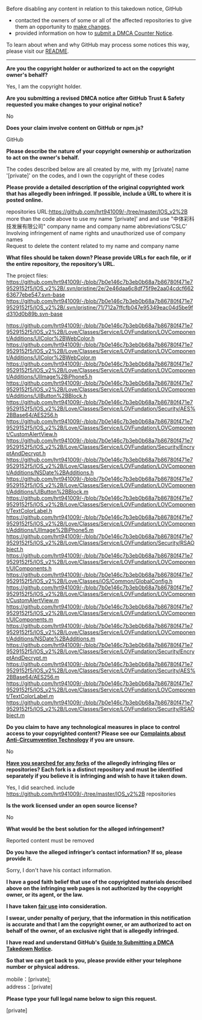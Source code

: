 Before disabling any content in relation to this takedown notice, GitHub
- contacted the owners of some or all of the affected repositories to give them an opportunity to [make changes](https://docs.github.com/en/github/site-policy/dmca-takedown-policy#a-how-does-this-actually-work).
- provided information on how to [submit a DMCA Counter Notice](https://docs.github.com/en/articles/guide-to-submitting-a-dmca-counter-notice).

To learn about when and why GitHub may process some notices this way, please visit our [README](https://github.com/github/dmca/blob/master/README.md#anatomy-of-a-takedown-notice).

---

**Are you the copyright holder or authorized to act on the copyright owner's behalf?**

Yes, I am the copyright holder.

**Are you submitting a revised DMCA notice after GitHub Trust & Safety requested you make changes to your original notice?**

No

**Does your claim involve content on GitHub or npm.js?**

GitHub

**Please describe the nature of your copyright ownership or authorization to act on the owner's behalf.**

The codes described below are all created by me, with my [private] name '[private]' on the codes, and I own the copyright of these codes

**Please provide a detailed description of the original copyrighted work that has allegedly been infringed. If possible, include a URL to where it is posted online.**

repositories URL:https://github.com/hrt941009/-/tree/master/IOS_v2%2B more than the code above to use my name ‘[private]’ and and use "中体彩科技发展有限公司" company name and company name abbreviations‘CSLC’
Involving infringement of name rights and unauthorized use of company names  
Request to delete the content related to my name and company name

**What files should be taken down? Please provide URLs for each file, or if the entire repository, the repository’s URL.**

The project files:
https://github.com/hrt941009/-/blob/7b0e146c7b3eb0b68a7b86780f471e79529152f5/IOS_v2%2B/.svn/pristine/2e/2e46daa6c8df75f9e2aa04cdcf66263677ebe547.svn-base  
https://github.com/hrt941009/-/blob/7b0e146c7b3eb0b68a7b86780f471e79529152f5/IOS_v2%2B/.svn/pristine/71/712a7ffcfb047e95349eac04d5be9fd310d0b89b.svn-base  

https://github.com/hrt941009/-/blob/7b0e146c7b3eb0b68a7b86780f471e79529152f5/IOS_v2%2B/Love/Classes/Service/LOVFundation/LOVComponent/Additions/UIColor%2BWebColor.h  
https://github.com/hrt941009/-/blob/7b0e146c7b3eb0b68a7b86780f471e79529152f5/IOS_v2%2B/Love/Classes/Service/LOVFundation/LOVComponent/Additions/UIColor%2BWebColor.m  
https://github.com/hrt941009/-/blob/7b0e146c7b3eb0b68a7b86780f471e79529152f5/IOS_v2%2B/Love/Classes/Service/LOVFundation/LOVComponent/Additions/UIImage%2BiPhone5.h  
https://github.com/hrt941009/-/blob/7b0e146c7b3eb0b68a7b86780f471e79529152f5/IOS_v2%2B/Love/Classes/Service/LOVFundation/LOVComponent/Additions/UIButton%2BBlock.h  
https://github.com/hrt941009/-/blob/7b0e146c7b3eb0b68a7b86780f471e79529152f5/IOS_v2%2B/Love/Classes/Service/LOVFundation/Security/AES%2BBase64/AES256.h  
https://github.com/hrt941009/-/blob/7b0e146c7b3eb0b68a7b86780f471e79529152f5/IOS_v2%2B/Love/Classes/Service/LOVFundation/LOVComponent/CustomAlertView.h  
https://github.com/hrt941009/-/blob/7b0e146c7b3eb0b68a7b86780f471e79529152f5/IOS_v2%2B/Love/Classes/Service/LOVFundation/Security/EncryptAndDecrypt.h  
https://github.com/hrt941009/-/blob/7b0e146c7b3eb0b68a7b86780f471e79529152f5/IOS_v2%2B/Love/Classes/Service/LOVFundation/LOVComponent/Additions/NSDate%2BAdditions.h  
https://github.com/hrt941009/-/blob/7b0e146c7b3eb0b68a7b86780f471e79529152f5/IOS_v2%2B/Love/Classes/Service/LOVFundation/LOVComponent/Additions/UIButton%2BBlock.m  
https://github.com/hrt941009/-/blob/7b0e146c7b3eb0b68a7b86780f471e79529152f5/IOS_v2%2B/Love/Classes/Service/LOVFundation/LOVComponent/TextColorLabel.h  
https://github.com/hrt941009/-/blob/7b0e146c7b3eb0b68a7b86780f471e79529152f5/IOS_v2%2B/Love/Classes/Service/LOVFundation/LOVComponent/Additions/UIImage%2BiPhone5.m  
https://github.com/hrt941009/-/blob/7b0e146c7b3eb0b68a7b86780f471e79529152f5/IOS_v2%2B/Love/Classes/Service/LOVFundation/Security/RSAObject.h  
https://github.com/hrt941009/-/blob/7b0e146c7b3eb0b68a7b86780f471e79529152f5/IOS_v2%2B/Love/Classes/Service/LOVFundation/LOVComponent/UIComponents.h  
https://github.com/hrt941009/-/blob/7b0e146c7b3eb0b68a7b86780f471e79529152f5/IOS_v2%2B/Love/Classes/iOS/Common/GlobalConfig.h  
https://github.com/hrt941009/-/blob/7b0e146c7b3eb0b68a7b86780f471e79529152f5/IOS_v2%2B/Love/Classes/Service/LOVFundation/LOVComponent/CustomAlertView.m  
https://github.com/hrt941009/-/blob/7b0e146c7b3eb0b68a7b86780f471e79529152f5/IOS_v2%2B/Love/Classes/Service/LOVFundation/LOVComponent/UIComponents.m  
https://github.com/hrt941009/-/blob/7b0e146c7b3eb0b68a7b86780f471e79529152f5/IOS_v2%2B/Love/Classes/Service/LOVFundation/LOVComponent/Additions/NSDate%2BAdditions.m  
https://github.com/hrt941009/-/blob/7b0e146c7b3eb0b68a7b86780f471e79529152f5/IOS_v2%2B/Love/Classes/Service/LOVFundation/Security/EncryptAndDecrypt.m  
https://github.com/hrt941009/-/blob/7b0e146c7b3eb0b68a7b86780f471e79529152f5/IOS_v2%2B/Love/Classes/Service/LOVFundation/Security/AES%2BBase64/AES256.m  
https://github.com/hrt941009/-/blob/7b0e146c7b3eb0b68a7b86780f471e79529152f5/IOS_v2%2B/Love/Classes/Service/LOVFundation/LOVComponent/TextColorLabel.m  
https://github.com/hrt941009/-/blob/7b0e146c7b3eb0b68a7b86780f471e79529152f5/IOS_v2%2B/Love/Classes/Service/LOVFundation/Security/RSAObject.m

**Do you claim to have any technological measures in place to control access to your copyrighted content? Please see our <a href="https://docs.github.com/articles/guide-to-submitting-a-dmca-takedown-notice#complaints-about-anti-circumvention-technology">Complaints about Anti-Circumvention Technology</a> if you are unsure.**

No

**<a href="https://docs.github.com/articles/dmca-takedown-policy#b-what-about-forks-or-whats-a-fork">Have you searched for any forks</a> of the allegedly infringing files or repositories? Each fork is a distinct repository and must be identified separately if you believe it is infringing and wish to have it taken down.**

Yes, I did searched. include https://github.com/hrt941009/-/tree/master/IOS_v2%2B repositories

**Is the work licensed under an open source license?**

No

**What would be the best solution for the alleged infringement?**

Reported content must be removed

**Do you have the alleged infringer’s contact information? If so, please provide it.**

Sorry, I don't have his contact information.

**I have a good faith belief that use of the copyrighted materials described above on the infringing web pages is not authorized by the copyright owner, or its agent, or the law.**

**I have taken <a href="https://www.lumendatabase.org/topics/22">fair use</a> into consideration.**

**I swear, under penalty of perjury, that the information in this notification is accurate and that I am the copyright owner, or am authorized to act on behalf of the owner, of an exclusive right that is allegedly infringed.**

**I have read and understand GitHub's <a href="https://docs.github.com/articles/guide-to-submitting-a-dmca-takedown-notice/">Guide to Submitting a DMCA Takedown Notice</a>.**

**So that we can get back to you, please provide either your telephone number or physical address.**

mobile：[private];  
address：[private]

**Please type your full legal name below to sign this request.**

[private]
